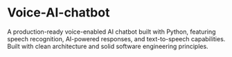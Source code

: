 # Voice-AI-chatbot
A production-ready voice-enabled AI chatbot built with Python, featuring speech recognition, AI-powered responses, and text-to-speech capabilities. Built with clean architecture and solid software engineering principles.
